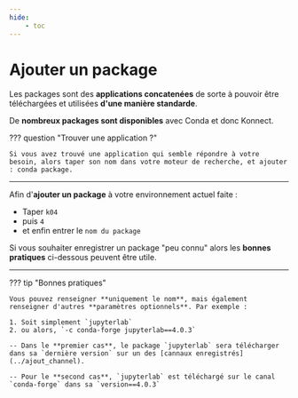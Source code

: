 ```yaml
---
hide:
    - toc
---
```


# **Ajouter un package**

Les packages sont des **applications concatenées** de sorte à pouvoir être téléchargées et utilisées **d'une manière standarde**.

De **nombreux packages sont disponibles** avec Conda et donc Konnect.

??? question "Trouver une application ?"

    Si vous avez trouvé une application qui semble répondre à votre besoin, alors taper son nom dans votre moteur de recherche, et ajouter : conda package.

---

Afin d'**ajouter un package** à votre environnement actuel faite :

* Taper `k04`
* puis `4`
* et enfin entrer le `nom du package`

Si vous souhaiter enregistrer un package "peu connu" alors les **bonnes pratiques** ci-dessous peuvent être utile.

---

??? tip "Bonnes pratiques"

    Vous pouvez renseigner **uniquement le nom**, mais également renseigner d'autres **paramètres optionnels**. Par exemple :

    1. Soit simplement `jupyterlab`
    2. ou alors, `-c conda-forge jupyterlab==4.0.3`

    -- Dans le **premier cas**, le package `jupyterlab` sera télécharger dans sa `dernière version` sur un des [cannaux enregistrés](../ajout_channel).
    
    -- Pour le **second cas**, `jupyterlab` est téléchargé sur le canal `conda-forge` dans sa `version==4.0.3`


<br>


<style>
  .md-content__button {
    display: none;
  }
</style>